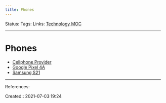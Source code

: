 ```yaml
---
title: Phones
---
```

Status:
Tags: 
Links: [Technology MOC](out/technology-moc.md)
___
# Phones
- [Cellphone Provider](out/cellphone-provider.md)
- [Google Pixel 4A](out/google-pixel-4a.md)
- [Samsung S21](out/samsung-s21.md)
___
References:

Created:: 2021-07-03 19:24
